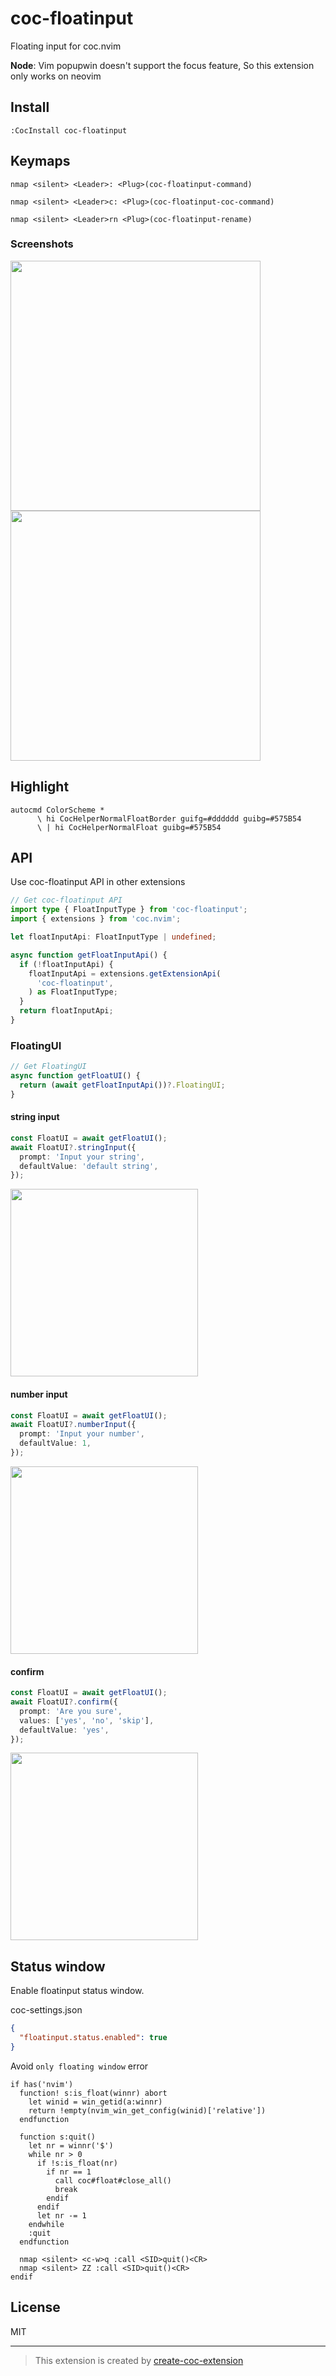 # coc-floatinput

Floating input for coc.nvim

**Node**: Vim popupwin doesn't support the focus feature, So this extension only works on neovim

## Install

`:CocInstall coc-floatinput`

## Keymaps

`nmap <silent> <Leader>: <Plug>(coc-floatinput-command)`

`nmap <silent> <Leader>c: <Plug>(coc-floatinput-coc-command)`

`nmap <silent> <Leader>rn <Plug>(coc-floatinput-rename)`

### Screenshots

<img src="https://user-images.githubusercontent.com/1709861/90628904-03ab2e80-e251-11ea-97c7-5eec56b7821f.png" width="400">
<img src="https://user-images.githubusercontent.com/1709861/90628942-13c30e00-e251-11ea-81af-683363ae5370.png" width="400">

## Highlight

```vim
autocmd ColorScheme *
      \ hi CocHelperNormalFloatBorder guifg=#dddddd guibg=#575B54
      \ | hi CocHelperNormalFloat guibg=#575B54
```

## API

Use coc-floatinput API in other extensions

```typescript
// Get coc-floatinput API
import type { FloatInputType } from 'coc-floatinput';
import { extensions } from 'coc.nvim';

let floatInputApi: FloatInputType | undefined;

async function getFloatInputApi() {
  if (!floatInputApi) {
    floatInputApi = extensions.getExtensionApi(
      'coc-floatinput',
    ) as FloatInputType;
  }
  return floatInputApi;
}
```

### FloatingUI

```typescript
// Get FloatingUI
async function getFloatUI() {
  return (await getFloatInputApi())?.FloatingUI;
}
```

#### string input

```typescript
const FloatUI = await getFloatUI();
await FloatUI?.stringInput({
  prompt: 'Input your string',
  defaultValue: 'default string',
});
```

<img src="https://user-images.githubusercontent.com/1709861/96014948-8cbd9b00-0e79-11eb-8409-fbc31a0fcc76.png" width="300">

#### number input

```typescript
const FloatUI = await getFloatUI();
await FloatUI?.numberInput({
  prompt: 'Input your number',
  defaultValue: 1,
});
```

<img src="https://user-images.githubusercontent.com/1709861/96015085-bd9dd000-0e79-11eb-979d-b89480554fb2.png" width="300">

#### confirm

```typescript
const FloatUI = await getFloatUI();
await FloatUI?.confirm({
  prompt: 'Are you sure',
  values: ['yes', 'no', 'skip'],
  defaultValue: 'yes',
});
```

<img src="https://user-images.githubusercontent.com/1709861/96015199-defebc00-0e79-11eb-9a9c-18288fd34718.png" width="300">

## Status window

Enable floatinput status window.

coc-settings.json

```json
{
  "floatinput.status.enabled": true
}
```

Avoid `only floating window` error

```vim
if has('nvim')
  function! s:is_float(winnr) abort
    let winid = win_getid(a:winnr)
    return !empty(nvim_win_get_config(winid)['relative'])
  endfunction

  function s:quit()
    let nr = winnr('$')
    while nr > 0
      if !s:is_float(nr)
        if nr == 1
          call coc#float#close_all()
          break
        endif
      endif
      let nr -= 1
    endwhile
    :quit
  endfunction

  nmap <silent> <c-w>q :call <SID>quit()<CR>
  nmap <silent> ZZ :call <SID>quit()<CR>
endif
```

## License

MIT

---

> This extension is created by [create-coc-extension](https://github.com/fannheyward/create-coc-extension)
